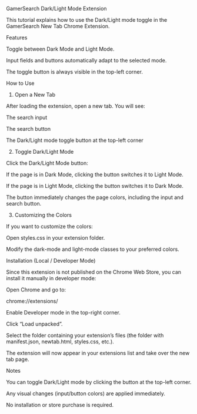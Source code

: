 GamerSearch Dark/Light Mode Extension

This tutorial explains how to use the Dark/Light mode toggle in the GamerSearch New Tab Chrome Extension.

Features

Toggle between Dark Mode and Light Mode.

Input fields and buttons automatically adapt to the selected mode.

The toggle button is always visible in the top-left corner.

How to Use
1. Open a New Tab

After loading the extension, open a new tab. You will see:

The search input

The search button

The Dark/Light mode toggle button at the top-left corner

2. Toggle Dark/Light Mode

Click the Dark/Light Mode button:

If the page is in Dark Mode, clicking the button switches it to Light Mode.

If the page is in Light Mode, clicking the button switches it to Dark Mode.

The button immediately changes the page colors, including the input and search button.

3. Customizing the Colors

If you want to customize the colors:

Open styles.css in your extension folder.

Modify the dark-mode and light-mode classes to your preferred colors.

Installation (Local / Developer Mode)

Since this extension is not published on the Chrome Web Store, you can install it manually in developer mode:

Open Chrome and go to:

chrome://extensions/


Enable Developer mode in the top-right corner.

Click “Load unpacked”.

Select the folder containing your extension’s files (the folder with manifest.json, newtab.html, styles.css, etc.).

The extension will now appear in your extensions list and take over the new tab page.

Notes

You can toggle Dark/Light mode by clicking the button at the top-left corner.

Any visual changes (input/button colors) are applied immediately.

No installation or store purchase is required.
